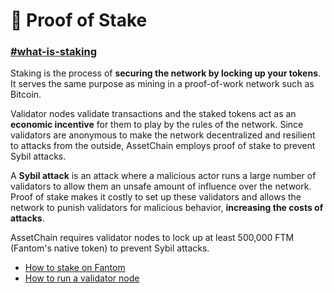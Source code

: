 # 🍃 Proof of Stake

### [#what-is-staking](proof-of-stake.md#what-is-staking "mention") <a href="#what-is-staking" id="what-is-staking"></a>

Staking is the process of **securing the network by locking up your tokens**. It serves the same purpose as mining in a proof-of-work network such as Bitcoin.

Validator nodes validate transactions and the staked tokens act as an **economic incentive** for them to play by the rules of the network. Since validators are anonymous to make the network decentralized and resilient to attacks from the outside, AssetChain employs proof of stake to prevent Sybil attacks.

A **Sybil attack** is an attack where a malicious actor runs a large number of validators to allow them an unsafe amount of influence over the network. Proof of stake makes it costly to set up these validators and allows the network to punish validators for malicious behavior, **increasing the costs of attacks**.

AssetChain requires validator nodes to lock up at least 500,000 FTM (Fantom's native token) to prevent Sybil attacks.

* [How to stake on Fantom](https://docs.fantom.foundation/staking/how-to-stake-on-fantom)
* [How to run a validator node](https://docs.fantom.foundation/node/tutorials/how-to-run-a-validator-node)
